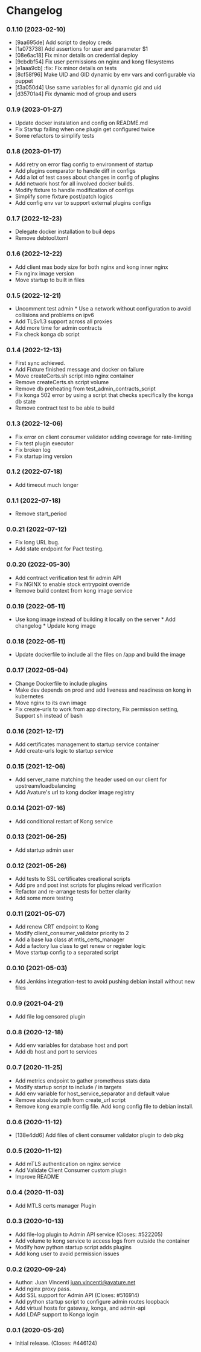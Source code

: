 # Changelog


### 0.1.10 (2023-02-10)

  * [9aa695de] Add script to deploy creds
  * [1a073738] Add assertions for user and parameter $1
  * [08e6ac18] Fix minor details on credential deploy
  * [9cbdbf54] Fix user permissions on nginx and kong filesystems
  * [e1aaa9cb] :fix: Fix minor details on tests
  * [8cf58f96] Make UID and GID dynamic by env vars and configurable via puppet
  * [f3a050d4] Use same variables for all dynamic gid and uid
  * [d35701a4] Fix dynamic mod of group and users

### 0.1.9 (2023-01-27)

  * Update docker instalation and config on README.md
  * Fix Startup failing when one plugin get configured twice
  * Some refactors to simplify tests

### 0.1.8 (2023-01-17)

  * Add retry on error flag config to environment of startup
  * Add plugins comparator to handle diff in configs 
  * Add a lot of test cases about changes in config of plugins
  * Add network host for all involved docker builds.
  * Modify fixture to handle modification of configs
  * Simplify some fixture post/patch logics
  * Add config env var to support external plugins configs

### 0.1.7 (2022-12-23)

  * Delegate docker installation to buil deps 
  * Remove debtool.toml

### 0.1.6 (2022-12-22)

  * Add client max body size for both nginx and kong inner nginx
  * Fix nginx image version
  * Move startup to built in files

### 0.1.5 (2022-12-21)

  * Uncomment test admin * Use a network without configuration to avoid collisions and problems on ipv6
  * Add TLSv1.3 support across all proxies
  * Add more time for admin contracts
  * Fix check konga db script

### 0.1.4 (2022-12-13)

  * First sync achieved.
  * Add Fixture finished message and docker on failure
  * Move createCerts.sh script into nginx container 
  * Remove createCerts.sh script volume 
  * Remove db preheating from test_admin_contracts_script
  * Fix konga 502 error by using a script that checks specifically the konga db state
  * Remove contract test to be able to build

### 0.1.3 (2022-12-06)

  * Fix error on client consumer validator adding coverage for rate-limiting
  * Fix test plugin executor
  * Fix broken log
  * Fix startup img version

### 0.1.2 (2022-07-18)

  * Add timeout much longer

### 0.1.1 (2022-07-18)

  * Remove start_period

### 0.0.21 (2022-07-12)

  * Fix long URL bug.
  * Add state endpoint for Pact testing.

### 0.0.20 (2022-05-30)

  * Add contract verification test fir admin API
  * Fix NGINX to enable stock entrypoint override
  * Remove build context from kong image service

### 0.0.19 (2022-05-11)

  * Use kong image instead of building it locally on the server * Add changelog * Update kong image

### 0.0.18 (2022-05-11)

  * Update dockerfile to include all the files on /app and build the image

### 0.0.17 (2022-05-04)

  * Change Dockerfile to include plugins
  * Make dev depends on prod and add liveness and readiness on kong in kubernetes
  * Move nginx to its own image
  * Fix create-urls to work from app directory, Fix permission setting, Support sh instead of bash

### 0.0.16 (2021-12-17)

  * Add certificates management to startup service container
  * Add create-urls logic to startup service

### 0.0.15 (2021-12-06)

  * Add server_name matching the header used on our client for upstream/loadbalancing
  * Add Avature's url to kong docker image registry

### 0.0.14 (2021-07-16)

  * Add conditional restart of Kong service

### 0.0.13 (2021-06-25)

  * Add startup admin user

### 0.0.12 (2021-05-26)

  * Add tests to SSL certificates creational scripts
  * Add pre and post inst scripts for plugins reload verification
  * Refactor and re-arrange tests for better clarity
  * Add some more testing

### 0.0.11 (2021-05-07)

  * Add renew CRT endpoint to Kong
  * Modify client_consumer_validator priority to 2
  * Add a base lua class at mtls_certs_manager
  * Add a factory lua class to get renew or register logic
  * Move startup config to a separated script

### 0.0.10 (2021-05-03)

  * Add Jenkins integration-test to avoid pushing debian install without new files

### 0.0.9 (2021-04-21)

  * Add file log censored plugin

### 0.0.8 (2020-12-18)

  * Add env variables for database host and port
  * Add db host and port to services

### 0.0.7 (2020-11-25)

  * Add metrics endpoint to gather prometheus stats data
  * Modify startup script to include / in targets
  * Add env variable for host_service_separator and default value
  * Remove absolute path from create_url script
  * Remove kong example config file. Add kong config file to debian install.

### 0.0.6 (2020-11-12)

  * [138e4dd6] Add files of client consumer validator plugin to deb pkg

### 0.0.5 (2020-11-12)

  * Add mTLS authentication on nginx service
  * Add Validate Client Consumer custom plugin
  * Improve README

### 0.0.4 (2020-11-03)

  * Add MTLS certs manager Plugin

### 0.0.3 (2020-10-13)

  * Add file-log plugin to Admin API service (Closes: #522205)
  * Add volume to kong service to access logs from outside the container
  * Modify how python startup script adds plugins
  * Add kong user to avoid permission issues

### 0.0.2 (2020-09-24)

  * Author: Juan Vincenti <juan.vincenti@avature.net>
  * Add nginx proxy pass.
  * Add SSL support for Admin API (Closes: #516914)
  * Add python startup script to configure admin routes loopback
  * Add virtual hosts for gateway, konga, and admin-api
  * Add LDAP support to Konga login

### 0.0.1 (2020-05-26)

  * Initial release. (Closes: #446124)

